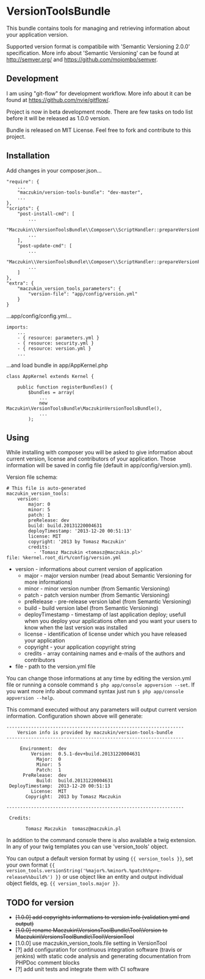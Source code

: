 # VersionToolsBundle

This bundle contains tools for managing and retrieving information about your application version.

Supported version format is compatibile with 'Semantic Versioning 2.0.0' specification. More info about 'Semantic Versioning' can be found at http://semver.org/ and https://github.com/mojombo/semver.

## Development

I am using "git-flow" for development workflow. More info about it can be found at https://github.com/nvie/gitflow/.

Project is now in beta development mode. There are few tasks on todo list before it will be released as 1.0.0 version.

Bundle is released on MIT License. Feel free to fork and contribute to this project.

## Installation

Add changes in your composer.json...

	"require": {
		...
		"maczukin/version-tools-bundle": "dev-master",
		...
	},
	"scripts": {
		"post-install-cmd": [
			...
			"Maczukin\\VersionToolsBundle\\Composer\\ScriptHandler::prepareVersionFile",
			...
		],
		"post-update-cmd": [
			...
			"Maczukin\\VersionToolsBundle\\Composer\\ScriptHandler::prepareVersionFile",
			...
		]
	},
	"extra": {
		"maczukin_version_tools_parameters": {
			"version-file": "app/config/version.yml"
		}
	}

...app/config/config.yml...

	imports:
		...
		- { resource: parameters.yml }
		- { resource: security.yml }
		- { resource: version.yml }
		...

...and load bundle in app/AppKernel.php

	class AppKernel extends Kernel {

		public function registerBundles() {
			$bundles = array(
				...
				new Maczukin\VersionToolsBundle\MaczukinVersionToolsBundle(),
				...
			);

## Using

While installing with composer you will be asked to give information about current version, license and contributors of your application. Those information will be saved in config file (default in app/config/version.yml).

Version file schema:

	# This file is auto-generated
	maczukin_version_tools:
		version:
			major: 0
			minor: 5
			patch: 1
			preRelease: dev
			build: build.20131220004631
			deployTimestamp: '2013-12-20 00:51:13'
			license: MIT
			copyright: '2013 by Tomasz Maczukin'
			credits:
			  - 'Tomasz Maczukin <tomasz@maczukin.pl>'
    file: %kernel.root_dir%/config/version.yml

* version - informations about current version of application
  * major - major version number (read about Semantic Versioning for more informations)
  * minor - minor version number (from Semantic Versioning)
  * patch - patch version number (from Semantic Versioning)
  * preRelease - pre-release version label (from Semantic Versioning)
  * build - build version label (from Semantic Versioning)
  * deployTimestamp - timestamp of last application deploy; usefull when you deploy your applications often and you want your users to know when the last version was installed
  * license - identification of license under which you have released your application
  * copyright - your application copyright string
  * credits - array containing names and e-mails of the authors and contributors
* file - path to the version.yml file

You can change those informations at any time by editing the version.yml file or running a console command `$ php app/console appversion --set`. If you want more info about command syntax just run `$ php app/console appversion --help`.

This command executed without any parameters will output current version information. Configuration shown above will generate:

	-----------------------------------------------------------------
		Version info is provided by maczukin/version-tools-bundle
	-----------------------------------------------------------------

		 Environment:  dev
			 Version:  0.5.1-dev+build.20131220004631
			   Major:  0
			   Minor:  5
			   Patch:  1
		  PreRelease:  dev
			   Build:  build.20131220004631
	 DeployTimestamp:  2013-12-20 00:51:13
			 License:  MIT
		   Copyright:  2013 by Tomasz Maczukin

	-----------------------------------------------------------------

	 Credits:

		   Tomasz Maczukin  tomasz@maczukin.pl

In addition to the command console there is also available a twig extension. In any of your twig templates you can use 'version_tools' object.

You can output a default version format by using `{{ version_tools }}`, set your own format `{{ version_tools.versionString('%major%.%minor%.%patch%%pre-release%%build%') }}` or use object like an entity and output individual object fields, eg. `{{ version_tools.major }}`.

## TODO for version

* ~~[1.0.0] add copyrights informations to version info (validation.yml and output)~~
* ~~[1.0.0] rename Maczukin\VersionsToolBundle\Tool\Version to Maczukin\VersionsToolBundle\Tool\VersionTool~~
* [1.0.0] use maczukin_version_tools.file setting in VersionTool
* [?] add configuration for continuous integration software (travis or jenkins) with static code analysis and generating documentation from PHPDoc comment blocks
* [?] add unit tests and integrate them with CI software
